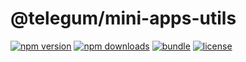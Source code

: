 # @telegum/mini-apps-utils

[![npm version][npm-version-src]][npm-version-href]
[![npm downloads][npm-downloads-src]][npm-downloads-href]
[![bundle][bundle-src]][bundle-href]
[![license][license-src]][license-href]

<!-- Badges -->

[npm-version-src]: https://img.shields.io/npm/v/%40telegum%2Fmini-apps-utils?style=flat&label=npm&labelColor=18181b&color=e23f79
[npm-version-href]: https://npmjs.com/package/@telegum/mini-apps-utils
[npm-downloads-src]: https://img.shields.io/npm/dm/%40telegum%2Fmini-apps-utils?style=flat&label=downloads&labelColor=18181b&color=e23f79
[npm-downloads-href]: https://npmjs.com/package/@telegum/mini-apps-utils
[bundle-src]: https://img.shields.io/bundlephobia/minzip/%40telegum%2Fmini-apps-utils?style=flat&label=minzip&labelColor=18181b&color=e23f79
[bundle-href]: https://bundlephobia.com/package/@telegum/mini-apps-utils
[license-src]: https://img.shields.io/github/license/telegum/mini-apps?style=flat&label=license&labelColor=18181b&color=e23f79
[license-href]: https://github.com/telegum/mini-apps/blob/main/LICENSE
